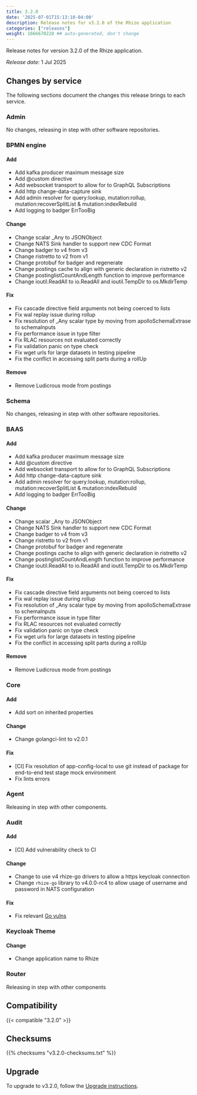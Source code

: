 ```yaml
---
title: 3.2.0
date: '2025-07-01T15:13:10-04:00'
description: Release notes for v3.2.0 of the Rhize application
categories: ["releases"]
weight: 1666670228 ## auto-generated, don't change
---
```


Release notes for version 3.2.0 of the Rhize application.

_Release date:_
1 Jul 2025

## Changes by service

The following sections document the changes this release brings to each service.

### Admin

No changes, releasing in step with other software repositories.

### BPMN engine

#### Add

- Add kafka producer maximum message size
- Add @custom directive
- Add websocket transport to allow for to GraphQL Subscriptions
- Add http change-data-capture sink
- Add admin resolver for query:lookup, mutation:rollup, mutation:recoverSplitList & mutation:indexRebuild
- Add logging to badger ErrTooBig

#### Change

- Change scalar _Any to JSONObject
- Change NATS Sink handler to support new CDC Format
- Change badger to v4 from v3
- Change ristretto to v2 from v1
- Change protobuf for badger and regenerate
- Change postings cache to align with generic declaration in ristretto v2
- Change postinglistCountAndLength function to improve performance
- Change ioutil.ReadAll to io.ReadAll and ioutil.TempDir to os.MkdirTemp

#### Fix

- Fix cascade directive field arguments not being coerced to lists
- Fix wal replay issue during rollup
- Fix resolution of _Any scalar type by moving from apolloSchemaExtrase to schemaInputs
- Fix performance issue in type filter
- Fix RLAC resources not evaluated correctly
- Fix validation panic on type check
- Fix wget urls for large datasets in testing pipeline
- Fix the conflict in accessing split parts during a rollUp

#### Remove

- Remove Ludicrous mode from postings

### Schema

No changes, releasing in step with other software repositories.

### BAAS

#### Add

- Add kafka producer maximum message size
- Add @custom directive
- Add websocket transport to allow for to GraphQL Subscriptions
- Add http change-data-capture sink
- Add admin resolver for query:lookup, mutation:rollup, mutation:recoverSplitList & mutation:indexRebuild
- Add logging to badger ErrTooBig

#### Change

- Change scalar _Any to JSONObject
- Change NATS Sink handler to support new CDC Format
- Change badger to v4 from v3
- Change ristretto to v2 from v1
- Change protobuf for badger and regenerate
- Change postings cache to align with generic declaration in ristretto v2
- Change postinglistCountAndLength function to improve performance
- Change ioutil.ReadAll to io.ReadAll and ioutil.TempDir to os.MkdirTemp

#### Fix

- Fix cascade directive field arguments not being coerced to lists
- Fix wal replay issue during rollup
- Fix resolution of _Any scalar type by moving from apolloSchemaExtrase to schemaInputs
- Fix performance issue in type filter
- Fix RLAC resources not evaluated correctly
- Fix validation panic on type check
- Fix wget urls for large datasets in testing pipeline
- Fix the conflict in accessing split parts during a rollUp

#### Remove

- Remove Ludicrous mode from postings

### Core

#### Add

- Add sort on inherited properties

#### Change

- Change golangci-lint to v2.0.1 

#### Fix

 - [CI] Fix resolution of app-config-local to use git instead of package for end-to-end test stage mock environment
- Fix lints errors

### Agent

Releasing in step with other components.

### Audit

#### Add

- [CI] Add vulnerability check to CI

#### Change

- Change to use v4 rhize-go drivers to allow a https keycloak connection
- Change `rhize-go` library to v4.0.0-rc4 to allow usage of username and password in NATS configuration

#### Fix

- Fix relevant [Go vulns](https://pkg.go.dev/vuln/)

### Keycloak Theme

#### Change

- Change application name to Rhize

### Router

Releasing in step with other components


## Compatibility

{{< compatible "3.2.0" >}}

## Checksums

{{% checksums "v3.2.0-checksums.txt"  %}}

## Upgrade

To upgrade to v3.2.0, follow the [Upgrade instructions](/deploy/upgrade).
